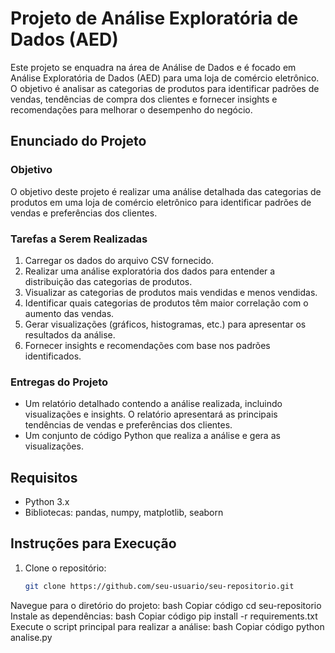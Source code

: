 # Projeto de Análise Exploratória de Dados (AED)

Este projeto se enquadra na área de Análise de Dados e é focado em Análise Exploratória de Dados (AED) para uma loja de comércio eletrônico. O objetivo é analisar as categorias de produtos para identificar padrões de vendas, tendências de compra dos clientes e fornecer insights e recomendações para melhorar o desempenho do negócio.

## Enunciado do Projeto

### Objetivo
O objetivo deste projeto é realizar uma análise detalhada das categorias de produtos em uma loja de comércio eletrônico para identificar padrões de vendas e preferências dos clientes.

### Tarefas a Serem Realizadas
1. Carregar os dados do arquivo CSV fornecido.
2. Realizar uma análise exploratória dos dados para entender a distribuição das categorias de produtos.
3. Visualizar as categorias de produtos mais vendidas e menos vendidas.
4. Identificar quais categorias de produtos têm maior correlação com o aumento das vendas.
5. Gerar visualizações (gráficos, histogramas, etc.) para apresentar os resultados da análise.
6. Fornecer insights e recomendações com base nos padrões identificados.

### Entregas do Projeto
- Um relatório detalhado contendo a análise realizada, incluindo visualizações e insights. O relatório apresentará as principais tendências de vendas e preferências dos clientes.
- Um conjunto de código Python que realiza a análise e gera as visualizações.

## Requisitos
- Python 3.x
- Bibliotecas: pandas, numpy, matplotlib, seaborn

## Instruções para Execução
1. Clone o repositório:
   ```bash
   git clone https://github.com/seu-usuario/seu-repositorio.git
Navegue para o diretório do projeto:
bash
Copiar código
cd seu-repositorio
Instale as dependências:
bash
Copiar código
pip install -r requirements.txt
Execute o script principal para realizar a análise:
bash
Copiar código
python analise.py

